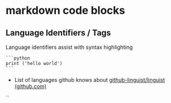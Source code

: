 # markdown code blocks

## Language Identifiers / Tags

Language identifiers assist with syntax highlighting

    ```python
    print ('hello world')
    ```
        
- List of languages github knows about [github-linguist/linguist (github.com)](https://github.com/github-linguist/linguist)

``